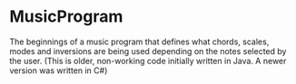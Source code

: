 MusicProgram
============

The beginnings of a music program that defines what chords, scales, modes and inversions are being used depending on the notes selected by the user. (This is older, non-working code initially written in Java. A newer version was written in C#)
